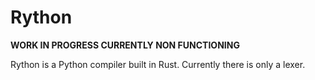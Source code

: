 # Rython

**WORK IN PROGRESS CURRENTLY NON FUNCTIONING**

Rython is a Python compiler built in Rust. Currently there is only a lexer.

